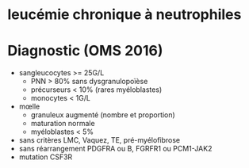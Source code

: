 # leucémie chronique à neutrophiles




# Diagnostic (OMS 2016)


- sangleucocytes >= 25G/L 
    - PNN > 80% sans dysgranulopoïèse 
    - précurseurs < 10% (rares myéloblastes) 
    - monocytes < 1G/L 
- mœlle
    - granuleux augmenté (nombre et proportion) 
    - maturation normale 
    - myéloblastes < 5% 
- sans critères LMC, Vaquez, TE, pré-myélofibrose 
- sans réarrangement PDGFRA ou B, FGRFR1 ou PCM1-JAK2 
- mutation CSF3R 

